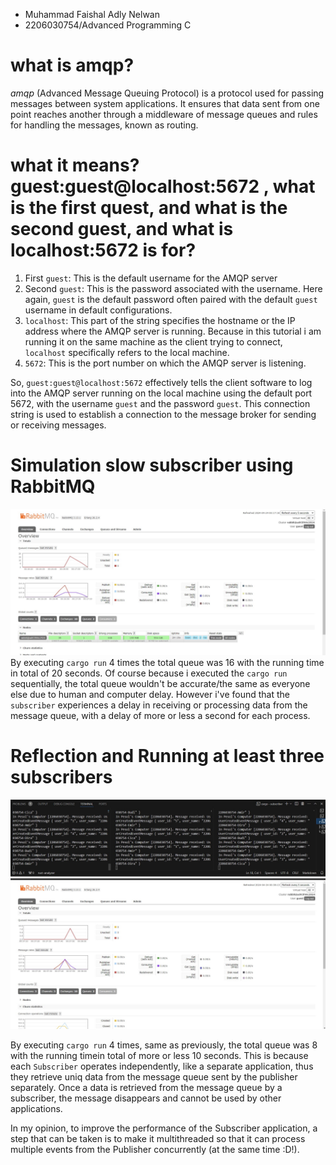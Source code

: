- Muhammad Faishal Adly Nelwan
- 2206030754/Advanced Programming C


# what is amqp?
*amqp* (Advanced Message Queuing Protocol) is a protocol used for passing messages between system applications. It ensures that data sent from one point reaches another through a middleware of message queues and rules for handling the messages, known as routing.

# what it means? guest:guest@localhost:5672 , what is the first quest, and what is the second guest, and what is localhost:5672 is for? 

1. First `guest`: This is the default username for the AMQP server
2. Second `guest`: This is the password associated with the username. Here again, `guest` is the default password often paired with the default `guest` username in default configurations.
3. `localhost`: This part of the string specifies the hostname or the IP address where the AMQP server is running. Because in this tutorial i am running it on the same machine as the client trying to connect, `localhost` specifically refers to the local machine.
4. `5672`: This is the port number on which the AMQP server is listening.

So, `guest:guest@localhost:5672` effectively tells the client software to log into the AMQP server running on the local machine using the default port 5672, with the username `guest` and the password `guest`. This connection string is used to establish a connection to the message broker for sending or receiving messages.

# Simulation slow subscriber using RabbitMQ
![alt text](docs/slowsubscribersimulation.jpg)
By executing `cargo run` 4 times the total queue was 16 with the running time in total of 20 seconds. Of course because i executed the `cargo run` sequentially, the total queue wouldn't be accurate/the same as everyone else due to human and computer delay. However i've found that the    `subscriber` experiences a delay in receiving or processing data from the message queue, with a delay of more or less a second for each process.

# Reflection and Running at least three subscribers
![alt text](docs/running3subscribers.jpg)
![alt text](docs/event-driven-RabbitMQ.jpg)

By executing `cargo run` 4 times, same as previously, the total queue was 8 with the running timein total of more or less 10 seconds. This is because each `Subscriber` operates independently, like a separate application, thus they retrieve uniq data from the message queue sent by the publisher separately. Once a data is retrieved from the message queue by a subscriber, the message disappears and cannot be used by other applications.

In my opinion, to improve the performance of the Subscriber application, a step that can be taken is to make it multithreaded so that it can process multiple events from the Publisher concurrently (at the same time :D!).







